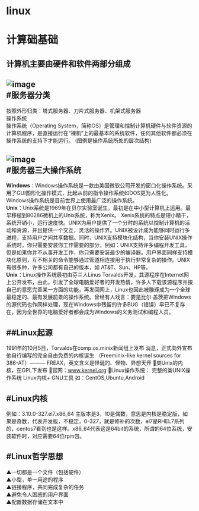 # linux 
计算础基础  
== 
计算机主要由硬件和软件两部分组成 
--
![image](https://timgsa.baidu.com/timg?image&quality=80&size=b9999_10000&sec=1537626418911&di=d92e61c480470252539b47cea99269c6&imgtype=0&src=http%3A%2F%2Fwww.ck365.cn%2Ffile%2Fupload%2F201212%2F26%2F20%2Ffhnrofl3afb.jpg)  
#服务器分类 
--
按照外形归类：塔式服务器、刀片式服务器、机架式服务器    
操作系统  
操作系统（Operating System，简称OS）是管理和控制计算机硬件与软件资源的计算机程序，是直接运行在“裸机”上的最基本的系统软件，任何其他软件都必须在操作系统的支持下才能运行。 
 (图例是操作系统所处的层次结构)

![image](https://timgsa.baidu.com/timg?image&quality=80&size=b9999_10000&sec=1537626578545&di=589db01a31c6d2d2b729836d6ffd4f96&imgtype=0&src=http%3A%2F%2Fpic.baike.soso.com%2Fp%2F20131221%2F20131221123536-584457960.jpg)  
#服务器三大操作系统  
--
__Windows__：Windows操作系统是一款由美国微软公司开发的窗口化操作系统。采用了GUI图形化操作模式，比起从前的指令操作系统如DOS更为人性化。Windows操作系统是目前世界上使用最广泛的操作系统。  
 __Unix__：Unix系统是1969年在贝尔实验室诞生，最初是在中小型计算机上运用。最早移植到80286微机上的Unix系统，称为Xenix。 Xenix系统的特点是短小精干，系统开销小，运行速度快。UNIX为用户提供了一个分时的系统以控制计算机的活动和资源，并且提供一个交互，灵活的操作界。UNIX被设计成为能够同时运行多进程，支持用户之间共享数据。同时，UNIX支持模块化结构，当你安装UNIX操作系统时，你只需要安装你工作需要的部分，例如：UNIX支持许多编程开发工具，但是如果你并不从事开发工作，你只需要安装最少的编译器。用户界面同样支持模块化原则，互不相关的命令能够通过管道相连接用于执行非常复杂的操作。UNIX 有很多种，许多公司都有自己的版本，如 AT&T、Sun、HP等。     
 __Unix__：Linux操作系统最初由芬兰人Linus Torvalds开发，其源程序在Internet网上公开发布，由此，引发了全球电脑爱好者的开发热情，许多人下载该源程序并按自己的意愿完善某一方面的功能，再发回网上，Linux也因此被雕琢成为一个全球最稳定的、最有发展前景的操作系统。曾经有人戏言：要是比尔·盖茨把Windows的源代码也作同样处理，现在Windows中残留的许多BUG（错误）早已不复存在，因为全世界的电脑爱好者都会成为Windows的义务测试和编程人员。  

 ##Linux起源 
--
 1991年的10月5日，Torvalds在comp.os.minix新闻组上发布
消息，正式向外宣布他自行编写的完全自由免费的内核诞生
（Freeminix-like kernel sources for 386-AT）———
FREAX，英文含义是怪诞的、怪物、异想天开 
类Unix的内核，在GPL下发布 
官网：www.kernel.org 
Linux操作系统： 
 完整的类UNIX操作系统 
 Linux内核+ GNU工具 
 如：CentOS,Ubuntu,Android  

 #Linux内核
 --
例如：3.10.0-327.el7.x86_64 
主版本是3，10是偶数，意思是内核是稳定版，如果是奇数，代表开发版，不稳定，0-327，就是修补的次数，el7是RHEL7系列的，centos7看到也是这样。x86_64代表这是64bit的系统，所谓的64位系统，安装软件时，对应需要64位rpm包。

#Linux哲学思想
--
▲一切都是一个文件（包括硬件）   
▲小型，单一用途的程序   
▲链接程序，共同完成复杂的任务   
▲避免令人困惑的用户界面   
▲配置数据存储在文本中   





